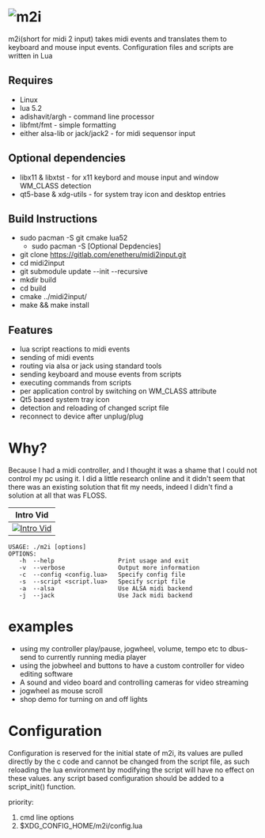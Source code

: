 ![m2i](https://gitlab.com/enetheru/midi2input/raw/master/res/icons/m2i-black.png "m2i")
=======
m2i(short for midi 2 input) takes midi events and translates them to keyboard and mouse input events.
Configuration files and scripts are written in Lua

Requires
--------
* Linux
* lua 5.2
* adishavit/argh - command line processor
* libfmt/fmt - simple formatting
* either alsa-lib or jack/jack2 - for midi sequensor input

Optional dependencies
---------------------
* libx11 & libxtst - for x11 keybord and mouse input and window WM_CLASS detection
* qt5-base & xdg-utils - for system tray icon and desktop entries

Build Instructions
------------------
* sudo pacman -S git cmake lua52
    * sudo pacman -S [Optional Depdencies]
* git clone https://gitlab.com/enetheru/midi2input.git
* cd midi2input
* git submodule update --init --recursive
* mkdir build
* cd build
* cmake ../midi2input/
* make && make install

Features
--------
* lua script reactions to midi events
* sending of midi events
* routing via alsa or jack using standard tools
* sending keyboard and mouse events from scripts
* executing commands from scripts
* per application control by switching on WM_CLASS attribute
* Qt5 based system tray icon
* detection and reloading of changed script file
* reconnect to device after unplug/plug

Why?
====
Because I had a midi controller, and I thought it was a shame that I could not control my pc using it. I did a little research online and it didn't seem that there was an existing solution that fit my needs, indeed I didn't find a solution at all that was FLOSS.

| Intro Vid |
| --------- |
| [![Intro Vid](https://img.youtube.com/vi/wr1AqlDXnYI/0.jpg)](http://www.youtube.com/watch?v=wr1AqlDXnYI) |

```
USAGE: ./m2i [options]
OPTIONS:
   -h  --help                  Print usage and exit
   -v  --verbose               Output more information
   -c  --config <config.lua>   Specify config file
   -s  --script <script.lua>   Specify script file
   -a  --alsa                  Use ALSA midi backend
   -j  --jack                  Use Jack midi backend
```

examples
========
* using my controller play/pause, jogwheel, volume, tempo etc to dbus-send to currently running media player
* using the jobwheel and buttons to have a custom controller for video editing software
* A sound and video board and controlling cameras for video streaming
* jogwheel as mouse scroll
* shop demo for turning on and off lights

Configuration
=============
Configuration is reserved for the initial state of m2i, its values are pulled
directly by the c code and cannot be changed from the script file, as such
reloading the lua environment by modifying the script will have no effect on
these values. any script based configuration should be added to a script_init()
function.

priority:
1. cmd line options
2. $XDG_CONFIG_HOME/m2i/config.lua
